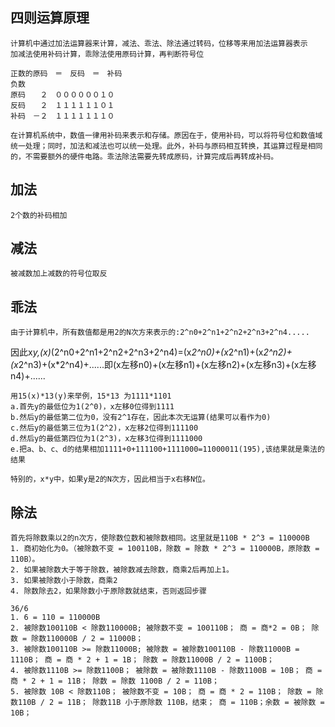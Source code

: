 ## 四则运算原理
	计算机中通过加法运算器来计算，减法、乖法、除法通过转码，位移等来用加法运算器表示
	加减法使用补码计算，乖除法使用原码计算，再判断符号位

	正数的原码　＝　反码　＝　补码
	负数
	原码　　２　００００００１０
	反码　　２　１１１１１１０１
	补码　－２　１１１１１１１０
	
	在计算机系统中，数值一律用补码来表示和存储。原因在于，使用补码，可以将符号位和数值域统一处理；同时，加法和减法也可以统一处理。此外，补码与原码相互转换，其运算过程是相同的，不需要额外的硬件电路。乖法除法需要先转成原码，计算完成后再转成补码。
	
## 加法
	2个数的补码相加

## 减法
	被减数加上减数的符号位取反

## 乖法
	由于计算机中，所有数值都是用2的N次方来表示的:2^n0+2^n1+2^n2+2^n3+2^n4.....
因此x*y,(x)*(2^n0+2^n1+2^n2+2^n3+2^n4)=(x*2^n0)+(x*2^n1)+(x*2^n2)+(x*2^n3)+(x*2^n4)+......即(x左移n0)+(x左移n1)+(x左移n2)+(x左移n3)+(x左移n4)+......

	用15(x)*13(y)来举例，15*13 为1111*1101
	a.首先y的最低位为1(2^0)，x左移0位得到1111
	b.然后y的最低第二位为0，没有2^1存在，因此本次无运算(结果可以看作为0)
	c.然后y的最低第三位为1(2^2)，x左移2位得到111100
	d.然后y的最低第四位为1(2^3)，x左移3位得到1111000
	e.把a、b、c、d的结果相加1111+0+111100+1111000=11000011(195),该结果就是乘法的结果

	特别的，x*y中，如果y是2的N次方，因此相当于x右移N位。
		
## 除法
	首先将除数乘以2的n次方，使除数位数和被除数相同。这里就是110B * 2^3 = 110000B
	1. 商初始化为0。（被除数不变 = 100110B，除数 = 除数 * 2^3 = 110000B，原除数 = 110B）。
	2. 如果被除数大于等于除数，被除数减去除数，商乘2后再加上1。
	3. 如果被除数小于除数，商乘2
	4. 除数除去2，如果除数小于原除数就结束，否则返回步骤

	36/6
	1. 6 = 110 = 110000B
	2. 被除数100110B < 除数110000B; 被除数不变 = 100110B； 商 = 商*2 = 0B； 除数 = 除数110000B / 2 = 11000B； 
	3. 被除数100110B >= 除数11000B; 被除数 = 被除数100110B - 除数11000B = 1110B； 商 = 商 * 2 + 1 = 1B； 除数 = 除数11000B / 2 = 1100B； 
	4. 被除数1110B >= 除数1100B； 被除数 = 被除数1110B - 除数1100B = 10B； 商 = 商 * 2 + 1 = 11B； 除数 = 除数 1100B / 2 = 110B； 
	5. 被除数 10B < 除数110B； 被除数不变 = 10B； 商 = 商 * 2 = 110B； 除数 = 除数110B / 2 = 11B； 除数11B 小于原除数 110B，结束； 商 = 110B；余数 = 被除数 = 10B； 
